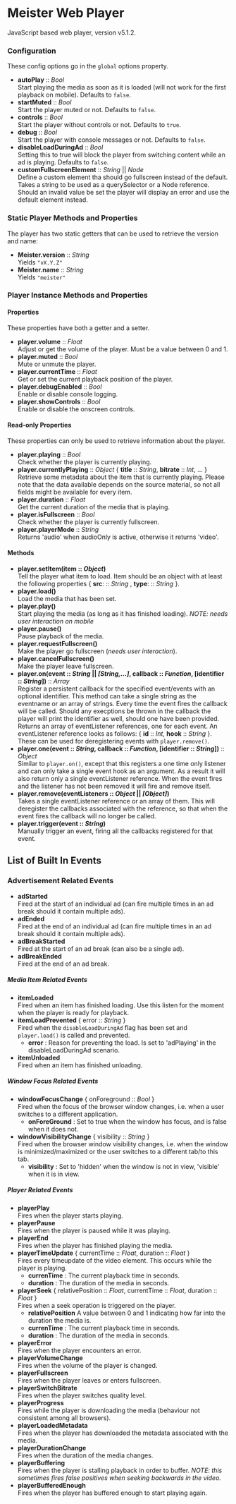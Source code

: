 # Meister Web Player #

JavaScript based web player, version v5.1.2.

### Configuration ###

These config options go in the `global` options property.

* **autoPlay** :: *Bool*  
    Start playing the media as soon as it is loaded (will not work for the first playback on mobile). Defaults to `false`.
* **startMuted** :: *Bool*  
    Start the player muted or not. Defaults to `false`.
* **controls** :: *Bool*  
    Start the player without controls or not. Defaults to `true`.
* **debug** :: *Bool*  
    Start the player with console messages or not. Defaults to `false`.
* **disableLoadDuringAd** :: *Bool*  
    Setting this to true will block the player from switching content while an ad is playing. Defaults to `false`.
* **customFullscreenElement** :: *String* || *Node*  
    Define a custom element tha should go fullscreen instead of the default. Takes a string to be used as a querySelector or a Node reference. Should an invalid value be set the player will display an error and use the default element instead.


### Static Player Methods and Properties ###

The player has two static getters that can be used to retrieve the version and name:
* **Meister.version** :: *String*  
    Yields `"vX.Y.Z"`
* **Meister.name** :: *String*  
    Yields `"meister"`

### Player Instance Methods and Properties ###

#### Properties ####

These properties have both a getter and a setter.

* **player.volume** :: *Float*  
    Adjust or get the volume of the player. Must be a value between 0 and 1.
* **player.muted** :: *Bool*  
    Mute or unmute the player.
* **player.currentTime** :: *Float*  
    Get or set the current playback position of the player.
* **player.debugEnabled** :: *Bool*  
    Enable or disable console logging.
* **player.showControls** :: *Bool*  
    Enable or disable the onscreen controls.

#### Read-only Properties ####

These properties can only be used to retrieve information about the player.

* **player.playing** :: *Bool*  
    Check whether the player is currently playing.
* **player.currentlyPlaying** :: *Object* { **title**  :: *String*, **bitrate**  :: *Int*, ... }  
    Retrieve some metadata about the item that is currently playing. Please note that the data available depends on the source material, so not all fields might be available for every item.
* **player.duration** :: *Float*  
    Get the current duration of the media that is playing.
* **player.isFullscreen** :: *Bool*  
    Check whether the player is currently fullscreen.
* **player.playerMode** :: *String*  
    Returns 'audio' when audioOnly is active, otherwise it returns 'video'.

#### Methods ####

* **player.setItem(item :: *Object*)**  
    Tell the player what item to load. Item should be an object with at least the following properties { **src**: :: *String* , **type**: :: *String* }.
* **player.load()**  
    Load the media that has been set.
* **player.play()**  
    Start playing the media (as long as it has finished loading). *NOTE: needs user interaction on mobile*
* **player.pause()**  
    Pause playback of the media.
* **player.requestFullscreen()**  
    Make the player go fullscreen (*needs user interaction*).
* **player.cancelFullscreen()**  
    Make the player leave fullscreen.
* **player.on(event :: *String* || *[String,...]*, callback :: *Function*, [identifier :: *String*])** :: *Array*  
    Register a persistent callback for the specified event/events with an optional identifier. This method can take a single string as the eventname or an array of strings. Every time the event fires the callback will be called. Should any execptions be thrown in the callback the player will print the identifier as well, should one have been provided. Returns an array of eventListener references, one for each event. An eventListener reference looks as follows: { **id** :: *Int*, **hook** :: *String* }. These can be used for deregistering events with `player.remove()`.
* **player.one(event :: *String*, callback :: *Function*, [identifier :: *String*])** :: *Object*  
    Similar to `player.on()`, except that this registers a one time only listener and can only take a single event hook as an argument. As a result it will also return only a single eventListener reference. When the event fires and the listener has not been removed it will fire and remove itself.
* **player.remove(eventListeners :: *Object* || *[Object]*)**  
    Takes a single eventListener reference or an array of them. This will deregister the callbacks associated with the reference, so that when the event fires the callback will no longer be called.
* **player.trigger(event :: *String*)**  
    Manually trigger an event, firing all the callbacks registered for that event.

## List of Built In Events ##

### Advertisement Related Events ###
* **adStarted**  
    Fired at the start of an individual ad (can fire multiple times in an ad break should it contain multiple ads).
* **adEnded**  
    Fired at the end of an individual ad (can fire multiple times in an ad break should it contain multiple ads).
* **adBreakStarted**  
    Fired at the start of an ad break (can also be a single ad).
* **adBreakEnded**  
    Fired at the end of an ad break.

##### Media Item Related Events ######
* **itemLoaded**  
    Fired when an item has finished loading. Use this listen for the moment when the player is ready for playback.
* **itemLoadPrevented** { error :: *String* }  
    Fired when the `disableLoadDuringAd` flag has been set and `player.load()` is called and prevented.  
    - **error** : Reason for preventing the load. Is set to 'adPlaying' in the disableLoadDuringAd scenario.
* **itemUnloaded**  
    Fired when an item has finished unloading.

##### Window Focus Related Events #####
* **windowFocusChange** { onForeground :: *Bool* }  
    Fired when the focus of the browser window changes, i.e. when a user switches to a different application.  
    - **onForeGround** : Set to true when the window has focus, and is false when it does not.
* **windowVisibilityChange** { visibility :: *String* }  
    Fired when the browser window visibility changes, i.e. when the window is minimized/maximized or the user switches to a different tab/to this tab.  
    - **visibility** : Set to 'hidden' when the window is not in view, 'visible' when it is in view.

##### Player Related Events #####
* **playerPlay**  
    Fires when the player starts playing.
* **playerPause**  
    Fires when the player is paused while it was playing.
* **playerEnd**  
    Fires when the player has finished playing the media.
* **playerTimeUpdate** { currentTime :: *Float*, duration :: *Float* }  
    Fires every timeupdate of the video element. This occurs while the player is playing.  
    - **currenTime** : The current playback time in seconds.  
    - **duration** : The duration of the media in seconds.
* **playerSeek** { relativePosition :: *Float*, currentTime :: *Float*, duration :: *Float* }  
    Fires when a seek operation is triggered on the player.  
    - **relativePosition** A value between 0 and 1 indicating how far into the duration the media is.  
    - **currenTime** : The current playback time in seconds.  
    - **duration** : The duration of the media in seconds.
* **playerError**  
    Fires when the player encounters an error.
* **playerVolumeChange**  
    Fires when the volume of the player is changed.
* **playerFullscreen**  
    Fires when the player leaves or enters fullscreen.
* **playerSwitchBitrate**  
    Fires when the player switches quality level.
* **playerProgress**  
    Fires while the player is downloading the media (behaviour not consistent among all browsers).
* **playerLoadedMetadata**  
    Fires when the player has downloaded the metadata associated with the media.
* **playerDurationChange**  
    Fires when the duration of the media changes.
* **playerBuffering**  
    Fires when the player is stalling playback in order to buffer. *NOTE: this sometimes fires false positives when seeking backwards in the video.*
* **playerBufferedEnough**  
    Fires when the player has buffered enough to start playing again.
